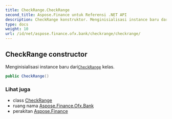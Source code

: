 ```yaml
---
title: CheckRange.CheckRange
second_title: Aspose.Finance untuk Referensi .NET API
description: CheckRange konstruktor. Menginisialisasi instance baru dariCheckRange kelas.
type: docs
weight: 10
url: /id/net/aspose.finance.ofx.bank/checkrange/checkrange/
---
```

## CheckRange constructor

Menginisialisasi instance baru dari[`CheckRange`](../) kelas.

```csharp
public CheckRange()
```

### Lihat juga

* class [CheckRange](../)
* ruang nama [Aspose.Finance.Ofx.Bank](../../checkrange/)
* perakitan [Aspose.Finance](../../../)


